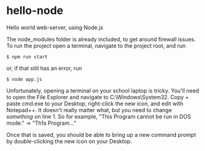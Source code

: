 # hello-node
Hello world web-server, using Node.js

The node_modules folder is already included, to get around firewall issues. To run the project open a terminal, navigate to the project root, and run 
```
$ npm run start 
```
or, if that still has an error, run
```
$ node app.js
```

Unfortunately, opening a terminal on your school laptop is tricky. You'll need to open the File Explorer and navigate to C:\Windows\System32. Copy + paste cmd.exe to your Desktop, right-click the new icon, and edit with Notepad++. It doesn't really matter what, but you need to change *something* on line 1. So for example, "This Program cannot be run in DOS mode." -> "Th1s Program..." 

Once that is saved, you should be able to bring up a new command prompt by double-clicking the new icon on your Desktop.
